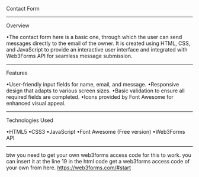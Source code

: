 Contact Form
___________________________________
Overview

•The contact form here is a basic one, through which the user can send messages directly to the email of the owner. It is created using HTML, CSS, and JavaScript to provide an interactive user interface and integrated with Web3Forms API for seamless message submission.
__________________________________________________________________
Features

•User-friendly input fields for name, email, and message.
•Responsive design that adapts to various screen sizes.
•Basic validation to ensure all required fields are completed.
•Icons provided by Font Awesome for enhanced visual appeal.
__________________________________________________________________
Technologies Used

•HTML5
•CSS3
•JavaScript
•Font Awesome (Free version)
•Web3Forms API
___________________________________________________________________
btw you need to get your own web3forms access code for this to work.
you can insert it at the line 19 in the html code
get a web3forms access code of your own from here. https://web3forms.com/#start
